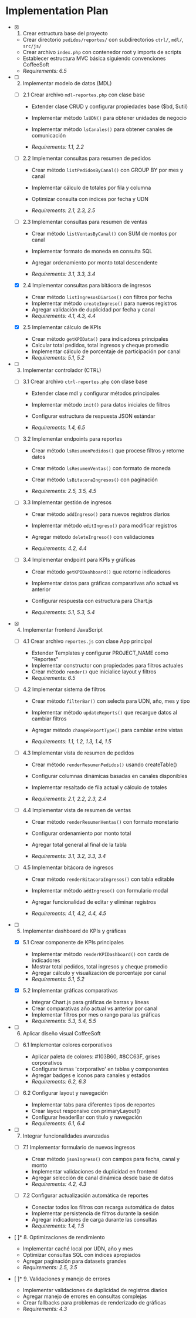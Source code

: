 # Implementation Plan

- [x] 1. Crear estructura base del proyecto


  - Crear directorio `pedidos/reportes/` con subdirectorios `ctrl/`, `mdl/`, `src/js/`
  - Crear archivo `index.php` con contenedor root y imports de scripts
  - Establecer estructura MVC básica siguiendo convenciones CoffeeSoft
  - _Requirements: 6.5_


- [ ] 2. Implementar modelo de datos (MDL)
  - [ ] 2.1 Crear archivo `mdl-reportes.php` con clase base
    - Extender clase CRUD y configurar propiedades base ($bd, $util)
    - Implementar método `lsUDN()` para obtener unidades de negocio
    - Implementar método `lsCanales()` para obtener canales de comunicación

    - _Requirements: 1.1, 2.2_

  - [ ] 2.2 Implementar consultas para resumen de pedidos
    - Crear método `listPedidosByCanal()` con GROUP BY por mes y canal
    - Implementar cálculo de totales por fila y columna

    - Optimizar consulta con índices por fecha y UDN
    - _Requirements: 2.1, 2.3, 2.5_

  - [ ] 2.3 Implementar consultas para resumen de ventas
    - Crear método `listVentasByCanal()` con SUM de montos por canal

    - Implementar formato de moneda en consulta SQL
    - Agregar ordenamiento por monto total descendente
    - _Requirements: 3.1, 3.3, 3.4_

  - [x] 2.4 Implementar consultas para bitácora de ingresos

    - Crear método `listIngresosDiarios()` con filtros por fecha
    - Implementar método `createIngreso()` para nuevos registros
    - Agregar validación de duplicidad por fecha y canal
    - _Requirements: 4.1, 4.3, 4.4_

  - [x] 2.5 Implementar cálculo de KPIs

    - Crear método `getKPIData()` para indicadores principales
    - Calcular total pedidos, total ingresos y cheque promedio
    - Implementar cálculo de porcentaje de participación por canal
    - _Requirements: 5.1, 5.2_


- [ ] 3. Implementar controlador (CTRL)
  - [ ] 3.1 Crear archivo `ctrl-reportes.php` con clase base
    - Extender clase mdl y configurar métodos principales
    - Implementar método `init()` para datos iniciales de filtros
    - Configurar estructura de respuesta JSON estándar

    - _Requirements: 1.4, 6.5_

  - [ ] 3.2 Implementar endpoints para reportes
    - Crear método `lsResumenPedidos()` que procese filtros y retorne datos
    - Crear método `lsResumenVentas()` con formato de moneda

    - Crear método `lsBitacoraIngresos()` con paginación
    - _Requirements: 2.5, 3.5, 4.5_

  - [ ] 3.3 Implementar gestión de ingresos
    - Crear método `addIngreso()` para nuevos registros diarios
    - Implementar método `editIngreso()` para modificar registros

    - Agregar método `deleteIngreso()` con validaciones
    - _Requirements: 4.2, 4.4_

  - [ ] 3.4 Implementar endpoint para KPIs y gráficas
    - Crear método `getKPIDashboard()` que retorne indicadores

    - Implementar datos para gráficas comparativas año actual vs anterior
    - Configurar respuesta con estructura para Chart.js
    - _Requirements: 5.1, 5.3, 5.4_

- [x] 4. Implementar frontend JavaScript

  - [ ] 4.1 Crear archivo `reportes.js` con clase App principal
    - Extender Templates y configurar PROJECT_NAME como "Reportes"
    - Implementar constructor con propiedades para filtros actuales
    - Crear método `render()` que inicialice layout y filtros
    - _Requirements: 6.5_


  - [ ] 4.2 Implementar sistema de filtros
    - Crear método `filterBar()` con selects para UDN, año, mes y tipo
    - Implementar método `updateReports()` que recargue datos al cambiar filtros
    - Agregar método `changeReportType()` para cambiar entre vistas

    - _Requirements: 1.1, 1.2, 1.3, 1.4, 1.5_

  - [ ] 4.3 Implementar vista de resumen de pedidos
    - Crear método `renderResumenPedidos()` usando createTable()
    - Configurar columnas dinámicas basadas en canales disponibles
    - Implementar resaltado de fila actual y cálculo de totales

    - _Requirements: 2.1, 2.2, 2.3, 2.4_

  - [ ] 4.4 Implementar vista de resumen de ventas
    - Crear método `renderResumenVentas()` con formato monetario
    - Configurar ordenamiento por monto total

    - Agregar total general al final de la tabla
    - _Requirements: 3.1, 3.2, 3.3, 3.4_

  - [ ] 4.5 Implementar bitácora de ingresos
    - Crear método `renderBitacoraIngresos()` con tabla editable
    - Implementar método `addIngreso()` con formulario modal

    - Agregar funcionalidad de editar y eliminar registros
    - _Requirements: 4.1, 4.2, 4.4, 4.5_

- [ ] 5. Implementar dashboard de KPIs y gráficas
  - [x] 5.1 Crear componente de KPIs principales

    - Implementar método `renderKPIDashboard()` con cards de indicadores
    - Mostrar total pedidos, total ingresos y cheque promedio
    - Agregar cálculo y visualización de porcentaje por canal
    - _Requirements: 5.1, 5.2_

  - [x] 5.2 Implementar gráficas comparativas

    - Integrar Chart.js para gráficas de barras y líneas
    - Crear comparativas año actual vs anterior por canal
    - Implementar filtros por mes o rango para las gráficas
    - _Requirements: 5.3, 5.4, 5.5_



- [ ] 6. Aplicar diseño visual CoffeeSoft
  - [ ] 6.1 Implementar colores corporativos
    - Aplicar paleta de colores: #103B60, #8CC63F, grises corporativos
    - Configurar temas 'corporativo' en tablas y componentes
    - Agregar badges e íconos para canales y estados
    - _Requirements: 6.2, 6.3_

  - [ ] 6.2 Configurar layout y navegación
    - Implementar tabs para diferentes tipos de reportes
    - Crear layout responsivo con primaryLayout()
    - Configurar headerBar con título y navegación
    - _Requirements: 6.1, 6.4_

- [ ] 7. Integrar funcionalidades avanzadas
  - [ ] 7.1 Implementar formulario de nuevos ingresos
    - Crear método `jsonIngreso()` con campos para fecha, canal y monto
    - Implementar validaciones de duplicidad en frontend
    - Agregar selección de canal dinámica desde base de datos
    - _Requirements: 4.2, 4.3_

  - [ ] 7.2 Configurar actualización automática de reportes
    - Conectar todos los filtros con recarga automática de datos
    - Implementar persistencia de filtros durante la sesión
    - Agregar indicadores de carga durante las consultas
    - _Requirements: 1.4, 1.5_

- [ ]* 8. Optimizaciones de rendimiento
  - Implementar caché local por UDN, año y mes
  - Optimizar consultas SQL con índices apropiados
  - Agregar paginación para datasets grandes
  - _Requirements: 2.5, 3.5_

- [ ]* 9. Validaciones y manejo de errores
  - Implementar validaciones de duplicidad de registros diarios
  - Agregar manejo de errores en consultas complejas
  - Crear fallbacks para problemas de renderizado de gráficas
  - _Requirements: 4.3_